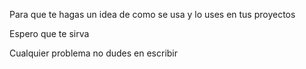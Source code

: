 Para que te hagas un idea de como se usa y lo uses en tus proyectos

Espero que te sirva

Cualquier problema no dudes en escribir

